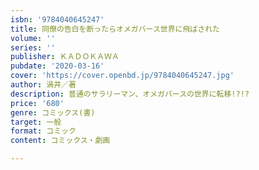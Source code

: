 ```yaml
---
isbn: '9784040645247'
title: 同僚の告白を断ったらオメガバース世界に飛ばされた
volume: ''
series: ''
publisher: ＫＡＤＯＫＡＷＡ
pubdate: '2020-03-16'
cover: 'https://cover.openbd.jp/9784040645247.jpg'
author: 渦井／著
description: 普通のサラリーマン、オメガバースの世界に転移!?!?
price: '680'
genre: コミックス(書)
target: 一般
format: コミック
content: コミックス・劇画

---
```

